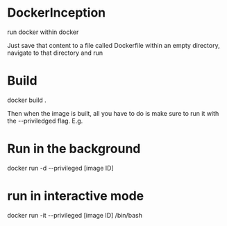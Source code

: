 # DockerInception
run docker within docker


Just save that content to a file called Dockerfile within an empty directory,
navigate to that directory and run
# Build
docker build .

Then when the image is built, all you have to do is make sure to run it with the  --priviledged flag. 
E.g.
# Run in the background
docker run -d --privileged [image ID]

# run in interactive mode
docker run -it --privileged [image ID] /bin/bash
